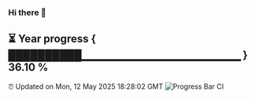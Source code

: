 ### Hi there 👋
⏳ Year progress { ██████████▁▁▁▁▁▁▁▁▁▁▁▁▁▁▁▁▁▁▁▁ } 36.10 %
---
⏰ Updated on Mon, 12 May 2025 18:28:02 GMT
![Progress Bar CI](https://github.com/liununu/liununu/workflows/Progress%20Bar%20CI/badge.svg)
